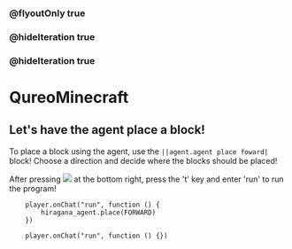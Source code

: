 ### @flyoutOnly true
### @hideIteration true
### @hideIteration true
# QureoMinecraft

## Let's have the agent place a block!

To place a block using the agent,
use the ``||agent.agent place foward|`` block!
Choose a direction and decide where the blocks should be placed!

After pressing ![](https://raw.githubusercontent.com/camp-minecraft/TechkidsCampTutorial/master/images/playbutton.png) at the bottom right, press the 't' key and enter 'run' to run the program!


```ghost
    player.onChat("run", function () {
        hiragana_agent.place(FORWARD)
    })
```

```template
    player.onChat("run", function () {})
```